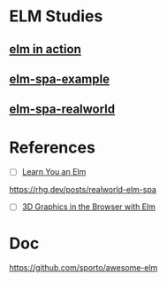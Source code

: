 # ELM Studies

## [elm in action](elm-in-action)

## [elm-spa-example](elm-spa-example)

## [elm-spa-realworld](elm-spa-realworld)

# References

- [ ] [Learn You an Elm](https://learnyouanelm.github.io)

https://rhg.dev/posts/realworld-elm-spa

- [ ] [3D Graphics in the Browser with Elm](https://lucamug.medium.com/3d-graphics-in-the-browser-with-elm-bf00d9beba58)

# Doc

https://github.com/sporto/awesome-elm
